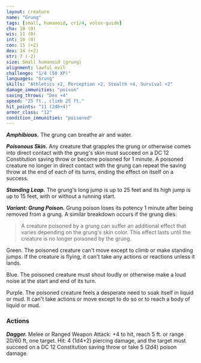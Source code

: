```yaml
---
layout: creature
name: "Grung"
tags: [small, humanoid, cr1/4, volos-guide]
cha: 10 (0)
wis: 11 (0)
int: 10 (0)
con: 15 (+2)
dex: 14 (+2)
str: 7 (-2)
size: Small humanoid (grung)
alignment: lawful evil
challenge: "1/4 (50 XP)"
languages: "Grung"
skills: "Athletics +2, Perception +2, Stealth +4, Survival +2"
damage_immunities: "poison"
saving_throws: "Dex +4"
speed: "25 ft., climb 25 ft."
hit_points: "11 (2d6+4)"
armor_class: "12"
condition_immunities: "poisoned"
---
```


***Amphibious.*** The grung can breathe air and water.

***Poisonous Skin.*** Any creature that grapples the grung or otherwise comes into direct contact with the grung's skin must succeed on a DC 12 Constitution saving throw or become poisoned for 1 minute. A poisoned creature no longer in direct contact with the grung can repeat the saving throw at the end of each of its turns, ending the effect on itself on a success.

***Standing Leap.*** The grung's long jump is up to 25 feet and its high jump is up to 15 feet, with or without a running start.

***Variant: Grung Poison.*** Grung poison loses its potency 1 minute after being removed from a grung. A similar breakdown occurs if the grung dies.

>A creature poisoned by a grung can suffer an additional effect that varies depending on the grung's skin color. This effect lasts until the creature is no longer poisoned by the grung.

Green. The poisoned creature can't move except to climb or make standing jumps. If the creature is flying, it can't take any actions or reactions unless it lands.

Blue. The poisoned creature must shout loudly or otherwise make a loud noise at the start and end of its turn.

Purple. The poisoned creature feels a desperate need to soak itself in liquid or mud. It can't take actions or move except to do so or to reach a body of liquid or mud.

### Actions

***Dagger.*** Melee or Ranged Weapon Attack: +4 to hit, reach 5 ft. or range 20/60 ft, one target. Hit: 4 (1d4+2) piercing damage, and the target must succeed on a DC 12 Constitution saving throw or take 5 (2d4) poison damage.